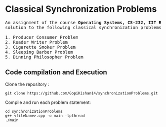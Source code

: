 # Classical Synchronization Problems
<pre>
An assignment of the course <b>Operating Systems, CS-232, IIT Roorkee</b> designed for detailed study and <br/>solution to the following classical synchronization problems using semaphores.

1. Producer Consumer Problem
2. Reader Writer Problem
3. Cigarette Smoker Problem
4. Sleeping Barber Problem
5. Dinning Philosopher Problem
</pre>


## Code compilation and Execution
Clone the repository :
```
git clone https://github.com/GopiKishan14/synchronizationProblems.git
```
Compile and run each problem statement:
```
cd synchronizationProblems
g++ <fileName>.cpp -o main -lpthread
./main
```
